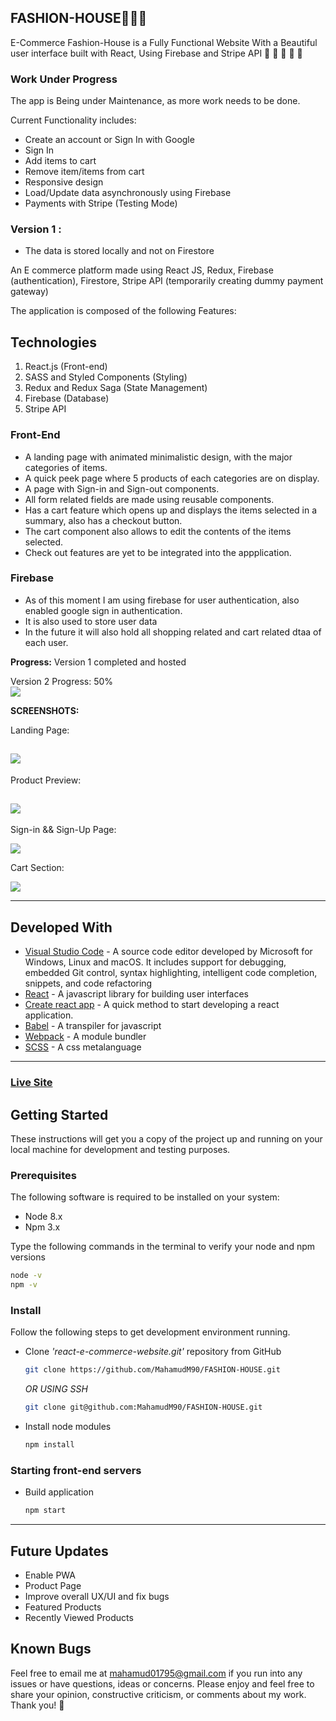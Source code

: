 
## FASHION-HOUSE👚👖👔

E-Commerce Fashion-House is a Fully Functional Website With a Beautiful user interface built with React, Using Firebase and Stripe API 👔 👕 👚 👛 👜 


### Work Under Progress
The app is Being under Maintenance, as more work needs to be done.

Current Functionality includes:

- Create an account or Sign In with Google
- Sign In
- Add items to cart
- Remove item/items from cart
- Responsive design
- Load/Update data asynchronously using Firebase
- Payments with Stripe (Testing Mode)

### Version 1 :
* The data is stored locally and not on Firestore

An E commerce platform made using React JS, Redux, Firebase (authentication), Firestore, Stripe API (temporarily creating dummy payment gateway)

The application is composed of the following Features:


## Technologies

1. React.js (Front-end)
2. SASS and Styled Components (Styling)
3. Redux and Redux Saga (State Management)
5. Firebase (Database)
6. Stripe API

### Front-End
* A landing page with animated minimalistic design, with the major categories of items.
* A quick peek page where 5 products of each categories are on display.
* A page with Sign-in and Sign-out components.
* All form related fields are made using reusable components.
* Has a cart feature which opens up and displays the items selected in a summary, also has a checkout button.
* The cart component also allows to edit the contents of the items selected.
* Check out features are yet to be integrated into the appplication. 


### Firebase

* As of this moment I am using firebase for user authentication, also enabled google sign in authentication.
* It is also used to store user data 
* In the future it will also hold all shopping related and cart related dtaa of each user.

**Progress:**
Version 1 completed and hosted

Version 2 Progress: 50%
<br/>
![](src/assets/progressbar.png)


**SCREENSHOTS:**

Landing Page:

![](src/assets/main-screen.png)
---
Product Preview:

![](src/assets/preview-page.png)
---
Sign-in && Sign-Up Page:

![](src/assets/signinup.png)

Cart Section:

![](src/assets/cart.png)

---

## Developed With

* [Visual Studio Code](https://code.visualstudio.com/) - A source code editor developed by Microsoft for Windows, Linux and macOS. It includes support for debugging, embedded Git control, syntax highlighting, intelligent code completion, snippets, and code refactoring
* [React](https://reactjs.org/) - A javascript library for building user interfaces
* [Create react app](https://create-react-app.dev/) - A quick method to start developing a react application.
* [Babel](https://babeljs.io/) - A transpiler for javascript
* [Webpack](https://webpack.js.org/) - A module bundler
* [SCSS](http://sass-lang.com/) - A css metalanguage

---
 ###    [Live Site](https://ak-clothing-attempt-two.herokuapp.com/)

## Getting Started

These instructions will get you a copy of the project up and running on your local machine for development and testing purposes.

### Prerequisites

The following software is required to be installed on your system:

* Node 8.x
* Npm 3.x

Type the following commands in the terminal to verify your node and npm versions

```bash
node -v
npm -v
```

### Install

Follow the following steps to get development environment running.

* Clone _'react-e-commerce-website.git'_ repository from GitHub

  ```bash
  git clone https://github.com/MahamudM90/FASHION-HOUSE.git
  ```

   _OR USING SSH_

  ```bash
  git clone git@github.com:MahamudM90/FASHION-HOUSE.git
  ```

* Install node modules

   ```bash
   npm install
   ```


### Starting front-end servers

* Build application

  ```bash
  npm start
  ```
---

## Future Updates

- Enable PWA
- Product Page
- Improve overall UX/UI and fix bugs
- Featured Products
- Recently Viewed Products

## Known Bugs

Feel free to email me at mahamud01795@gmail.com if you run into any issues or have questions, ideas or concerns. Please enjoy
and feel free to share your opinion, constructive criticism, or comments about my work. Thank you! 🙂
